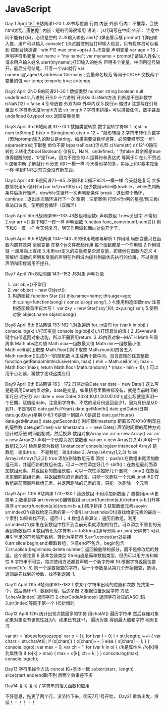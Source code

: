 # JavaScript
Day 1 April 1ST B站网课1-20
1.JS书写位置 行内 内嵌 外部
行内：不推荐，会使html太乱 <input type="button" value="唐伯虎" onclick="alert(点秋香)">
内嵌：短的代码很常用 语法：<script></script> js代码写在中间
外部：<script src="my.js"></script> 注意中间不能有代码，必须是空的
2.JS输入输出
alert('')弹出警示框
prompt('')弹出输入框，用户可以输入
console('')浏览器控制台打印输入信息，只有程序员可以看到
控制台快捷键：win F12 mac cmd+opt+J
3.JS变量
声明变量 var age = 18；
声明字符串变量 var name = "my name";
var myname = prompt('请输入姓名');请求用户输入姓名
alert(myname);打印输入的姓名
声明多个变量，中间用逗号隔开，最后分号结尾，只写一个var就行
var name='jjjj',age=18,address='Germany';
变量命名规范 等同于C/C++
交换两个变量的值 
var temp;
temp=b;
b=a;
a=temp;

Day2 April 2ND B站网课21-30
1.数据类型 number string boolean null undefined
2.八进制 开头0 十六进制 开头0x
3.isNaN方法 判断是不是非数字 isNaN(12) = false
4.引号嵌套 外双内单 外单内双
5.换行\n 缩进\t 注意写在引号里面
6.字符串长度length方法 str.length
7.字符串拼接+ 可以拼接任何，数字甚至undefined
8.typeof xxx 返回变量类型

Day3 April 3rd B站网课 31--70
1.数据类型转换 数字型转字符串：
a)str = num.toString()
b)str = String(num)
c)str = 12 + ''隐形转换
2.字符串转化为数字（因为prompt输入的默认是string，如果需要做数学运算，必须要经历这一步）
a)parseInt()向下取整 单位不要
b)parseFloat()浮点型
c)Num(str)
d)'12'-0隐形转化
3.转化为bool
Boolean()
仅有0，NaN，undefined，''为false 其余都是true
值得提醒的是，'0'是True，因为不是空的
4.运算符和表达式 等同于C 在此不赘述
5.逻辑中断 了解就行
6.分支 和C一模一样
今天看似学的多，实际上和C基本完全一样 学到P143之前完全没有新东西。

Day4 April 4th B战网课71--95
JS循环和C循环95%一模一样 今天就是复习
大多数情况用for循环for(var i=1;i<=100;i++)
极少数用while和dowhile，while先判断条件后执行循环，dowhile先循环一次再判断条件
break：退出整个循环，continue：退出本次循环进行下一次
案例：注册案例 打印n行n列的星星/倒三角/乘法口诀表，使用嵌套循环（双循环）

Day5 April 5th B战网课96--133
JS数组和函数c
声明数组
1.new关键字 不常用 2.var arr =[]
剩下和C一模一样
声明函数
function func_name(num1,num2){}
剩下和C一模一样
今天纯复习，明天作用域和面向对象开学了。

Day6 April 6th B站网课 134--143
JS的作用域和与解析
1.作用域 局部变量只在函数内部其效果 全局变量 在整个js文件都起作用
每个函数都是一个作用域
2.作用域链 一层层向上查找
3.未用var定义的变量都是全局变量，即使他在函数内定义
4.预解析 函数的声明和变量的声明在作用域内提升到最优先执行的位置，不过变量声明和函数调用不提升。

Day7 April 7th B站网课 143--152
JS对象
声明对象
1. var obj={}不常用
2. var object = new Object();
3. 构造函数
function Star (){}
this.name=name;
this.age=age;
this.sing=function(song)
{
   console.log('song');
}
4.使用构造函数new 注意构造函数首字母大写！
var zxy = new Star('zxy',18);
zxy.sing('ss');
5.使用对象
object.name
object.song()

Day8 April 8th B站网课 153-162
1.对象遍历 for..in语句
for (var k in obj)
{
  console.log(k);//打印变量
  console.log(obj[k]);//打印具体的值
}
2.JS中new关键字自带返回对象功能，所以不需要用return.
3.JS内置对象--MATH
Math.PI圆周率
Math.abs绝对值
Math.max一组数最大值
Math.min一组数最小值
Math.ceil()向上取整
Math.floor()向下取整
Math.round()四舍五入
Math.random()生成0--1的随机数
4.生成两个数中间，包含首尾的任意整数
function getRandomIntInclusive(min, max) {
    min = Math.ceil(min);
    max = Math.floor(max);
    return Math.floor(Math.random() * (max - min + 1));
}
可以用于点名器，猜数字游戏这类应用

Day9 April 9th B站网课 163--172
日期对象Date
var date = new Date() 这么写是是调用Date内置对象，date是变量，如果括号里面啥都没有，就是当前时间的年月日 时分秒
var date = new Date('2024,10,01,00:00:00');这么写就是声明一个日期，赋值给date，注意用字符串，不然的话月份返回会少1，因为月份是从0到11，不是1到12
date.getFullYear()
date.getMonth()
date.getDate()日期
date.getDay()星期 0-6,1-6是周一到周六 0是周日
date.getHours()
date.getMinutes()
date.getSeconds()
时间戳timestamp
距离1970/01/01到现在的毫秒数
date.getTime()
var timestamp = + new Date()
声明时间戳的两种方式
倒计时系统
时间戳相减，然后换算
数组对象Array
var arr = new Array()
var arr = new Array(2) 声明一个长度为2的空数组
var arr = new Array(2,3,4) 声明一个数组[2,3,4]
检测是否为数组
1.instanceof
console.log(arr intanceof Array)   是数组：输出true， 不是数组：输出false
2.
Array.isArray(1,2,3) false
Array.isArray([1,2,3]) true
添加/删除数组元素
添加：
push():在数组末尾添加数组元素，并返回新的数组长度，可以一次性添加好几个
shift()：在数组最前面添加数组元素，并返回新的数组长度，可以一次性添加好几个
删除：
pop():在数组末尾删除数组元素，并返回删除的元素的值，只能一次删除一个元素
unshift():在数组最前面删除数组元素，并返回删除的元素的值，只能一次删除一个元素

Day9 April 10th B站网课 173--180
1.筛选数组 不用添加新数组了 直接用push更简单
2.数组排序
arr.reverse()翻转数组
arr.sort(function(a,b){return a-b;})升序排序
arr.sort(function(a,b){return b-a;})降序排序
3.获取数组元素suoyin
arr.indexOf()查找给定元素的第一个索引
arr.lastindexOf()查找给定元素的最后一个索引
如果查找不到，返回-1；
4.数组去重算法：遍历旧数组，利用arr.indexOf()如果在新数组中找不到当前元素就添加的特性，可以添加不重复的元素到新数组中
4.数组转化为字符串
arr.toString()逗号分隔
arr.join('分隔符')  可以用引号里的符号隔开数组，转化为字符串
5.arr1.concat(arr2)拼接
6.arr.slice(begin,end)截取数组，注意end不包含，begin包含
7.arr.splice(beginindex,delete number)  返回被删除的部分，而不是修改后的数组，这个要注意
8.基本包装类型 String虽是简单数据类型，但仍可以用方法和属性
9.字符串不可变，每次使用方法都要声明一个新字符串
10.根据字符返回位置
indexOf('c',5) 前一个是要搜查的字符，后一个参数是从第几个开始搜查，选填，返回最先找到的参数，找不到返回-1.

Day11 April 11th B站网课181--182
1.求某个字符串出现的位置和次数
先找第一个，然后循环+1，数组同理，后边多敲
2.根据位置返回字符
方法：
1.charAt(index) 返回字符
2.charCodeAt(index) 返回字符对应的ASCII码
3.str[index]等同于第一个 H5新增的

Day12 April 12th
统计出现次数最多的字符
用chatAt() 遍历字符串 然后存储对象 如果对象没有该属性就为1，如果已有就+1， 遍历对象 得到最大值和字符
明天复习

var str = 'abcoefoxyozzopp'
var o = {};
for (var i = 0; i < str.length; i++) {
    var chars = str.charAt(i);
    if (o[chars]) {
        o[chars]++;
    } else {
        o[chars] = 1;
    }
}
console.log(o);
var max = 0;
var ch = ''
for (var k in o) {
    //k是属性名
    //o[k]得到属性值
    if (o[k] > max) {
        max = o[k];
        ch = k;
    }
}
console.log(max);
console.log(ch);

Day13.字符串操作方法
concat 和+基本一致
substr(start，length)
slice(start,end)end取不到
后两个效果差不多

Day14 复习
复习了字符串的相关函数和应用

不好意思，拖更了两个月，没坚持下来，明天7月1号开始， Day21 重新出发，继续！！！！！！
